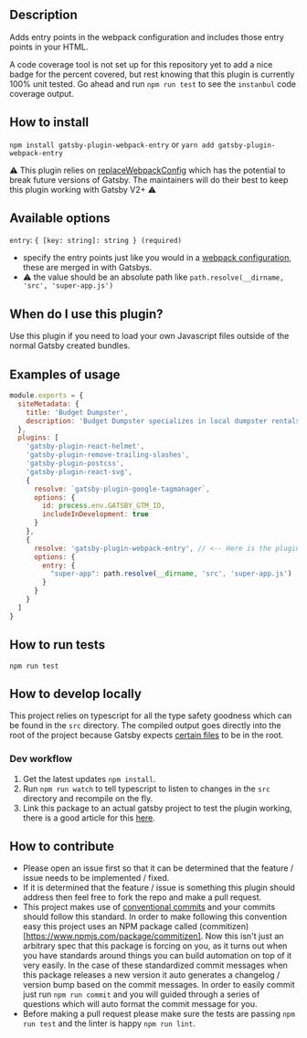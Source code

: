 ## Description

Adds entry points in the webpack configuration and includes those entry points in your HTML.
 
A code coverage tool is not set up for this repository yet to add a nice badge for the percent covered,
but rest knowing that this plugin is currently 100% unit tested. Go ahead and run `npm run test` to see the `instanbul` code coverage output.

## How to install

`npm install gatsby-plugin-webpack-entry` or `yarn add gatsby-plugin-webpack-entry`

:warning: This plugin relies on [replaceWebpackConfig](https://www.gatsbyjs.org/docs/actions/#replaceWebpackConfig) which has the potential to break future versions of Gatsby.
The maintainers will do their best to keep this plugin working with Gatsby V2+ :warning:

## Available options

`entry`: `{ [key: string]: string } (required)`
* specify the entry points just like you would in a [webpack configuration](https://webpack.js.org/concepts/entry-points/), these are merged in with Gatsbys.
* :warning: the value should be an absolute path like `path.resolve(__dirname, 'src', 'super-app.js')` 

## When do I use this plugin?

Use this plugin if you need to load your own Javascript files outside of the normal Gatsby created bundles.

## Examples of usage

```javascript
module.exports = {
  siteMetadata: {
    title: 'Budget Dumpster',
    description: 'Budget Dumpster specializes in local dumpster rentals for homeowners and contractors alike. Call us to rent a dumpster in your area.'
  },
  plugins: [
    'gatsby-plugin-react-helmet',
    'gatsby-plugin-remove-trailing-slashes',
    'gatsby-plugin-postcss',
    'gatsby-plugin-react-svg', 
    {
      resolve: `gatsby-plugin-google-tagmanager`,
      options: {
        id: process.env.GATSBY_GTM_ID,
        includeInDevelopment: true
      }
    },
    {
      resolve: 'gatsby-plugin-webpack-entry', // <-- Here is the plugin
      options: {
        entry: {
          "super-app": path.resolve(__dirname, 'src', 'super-app.js')
        }
      }
    }  
  ]
}
```

## How to run tests
`npm run test`

## How to develop locally

This project relies on typescript for all the type safety goodness which can be found in the `src` directory. The compiled output goes directly into the root of the project because
Gatsby expects [certain files](https://www.gatsbyjs.org/docs/files-gatsby-looks-for-in-a-plugin/) to be in the root.

### Dev workflow

1. Get the latest updates `npm install`.
2. Run `npm run watch` to tell typescript to listen to changes in the `src` directory and recompile on the fly.
3. Link this package to an actual gatsby project to test the plugin working, there is a good article for this
[here](https://medium.com/@the1mills/how-to-test-your-npm-module-without-publishing-it-every-5-minutes-1c4cb4b369be).

## How to contribute

* Please open an issue first so that it can be determined that the feature / issue needs to be implemented / fixed.
* If it is determined that the feature / issue is something this plugin should address then feel free to fork the repo and make a pull request.
* This project makes use of [conventional commits](https://www.conventionalcommits.org/en/v1.0.0-beta.2/) and your commits should follow this standard. In order to make following
this convention easy this project uses an NPM package called (commitizen)[https://www.npmjs.com/package/commitizen]. Now this isn't just an arbitrary spec that this package is
forcing on you, as it turns out when you have standards around things you can build automation on top of it very easily. In the case of these standardized commit messages when this
package releases a new version it auto generates a changelog / version bump based on the commit messages. In order to easily commit just run `npm run commit` and you will guided
through a series of questions which will auto format the commit message for you.
* Before making a pull request please make sure the tests are passing `npm run test` and the linter is happy `npm run lint`.

